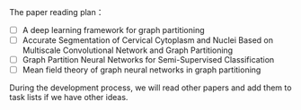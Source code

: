 The paper reading plan：

- [ ] A  deep learning framework for graph partitioning
- [ ] Accurate Segmentation of Cervical Cytoplasm and Nuclei Based on Multiscale Convolutional Network and Graph Partitioning
- [ ] Graph Partition Neural Networks for Semi-Supervised Classification
- [ ] Mean field theory of graph neural networks in graph partitioning

During the development process, we will read other papers and add them to task lists if we have other ideas.
